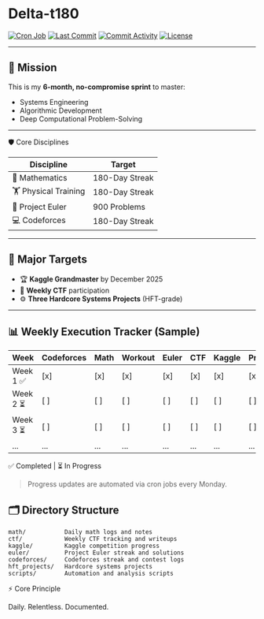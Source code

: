 # Delta-t180


[![Cron Job](https://img.shields.io/badge/cron-weekly-blue?logo=linux)]()
[![Last Commit](https://img.shields.io/github/last-commit/kaushal07wick/delta-t180?logo=git)](https://github.com/kaushal07wick/delta-t180/commits/master)
[![Commit Activity](https://img.shields.io/github/commit-activity/w/kaushal07wick/delta-t180?color=green&logo=github)](https://github.com/kaushal07wick/delta-t180)
[![License](https://img.shields.io/badge/license-MIT-green)]()


---

## 🚀 Mission
This is my **6-month, no-compromise sprint** to master:
- Systems Engineering
- Algorithmic Development
- Deep Computational Problem-Solving

---

🛡️ Core Disciplines

| Discipline            | Target         |
| --------------------- | -------------- |
| 🧮 Mathematics        | 180-Day Streak |
| 🏋️ Physical Training | 180-Day Streak |
| 🔢 Project Euler      | 900 Problems   |
| 💻 Codeforces         | 180-Day Streak |

---

## 🎯 Major Targets
- 🏆 **Kaggle Grandmaster** by December 2025
- 🚩 **Weekly CTF** participation
- ⚙️ **Three Hardcore Systems Projects** (HFT-grade)

---

## 📊 Weekly Execution Tracker (Sample)
| Week      | Codeforces | Math | Workout | Euler | CTF | Kaggle | Project |
|-----------|------------|------|---------|-------|-----|--------|---------|
| Week 1 ✅ | [x]        | [x]  | [x]     | [x]   | [x] | [x]    | [x]     |
| Week 2 ⏳ | [ ]        | [ ]  | [ ]     | [ ]   | [ ] | [ ]    | [ ]     |
| Week 3 ⏳ | [ ]        | [ ]  | [ ]     | [ ]   | [ ] | [ ]    | [ ]     |
| ...       | ...        | ...  | ...     | ...   | ... | ...    | ...     |

✅ Completed | ⏳ In Progress

> Progress updates are automated via cron jobs every Monday.

## 🗂️ Directory Structure
```text
math/           Daily math logs and notes
ctf/            Weekly CTF tracking and writeups
kaggle/         Kaggle competition progress
euler/          Project Euler streak and solutions
codeforces/     Codeforces streak and contest logs
hft_projects/   Hardcore systems projects
scripts/        Automation and analysis scripts
```

⚡ Core Principle

Daily. Relentless. Documented.


